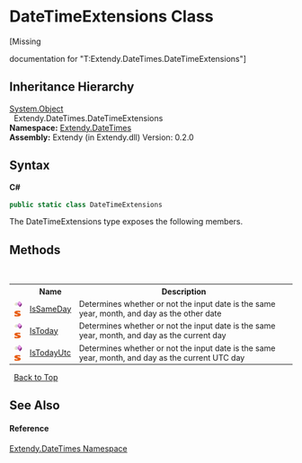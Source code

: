# DateTimeExtensions Class
 

\[Missing <summary> documentation for "T:Extendy.DateTimes.DateTimeExtensions"\]


## Inheritance Hierarchy
<a href="https://docs.microsoft.com/dotnet/api/system.object" target="_blank">System.Object</a><br />&nbsp;&nbsp;Extendy.DateTimes.DateTimeExtensions<br />
**Namespace:**&nbsp;<a href="N_Extendy_DateTimes">Extendy.DateTimes</a><br />**Assembly:**&nbsp;Extendy (in Extendy.dll) Version: 0.2.0

## Syntax

**C#**<br />
``` C#
public static class DateTimeExtensions
```

The DateTimeExtensions type exposes the following members.


## Methods
&nbsp;<table><tr><th></th><th>Name</th><th>Description</th></tr><tr><td>![Public method](media/pubmethod.gif "Public method")![Static member](media/static.gif "Static member")</td><td><a href="M_Extendy_DateTimes_DateTimeExtensions_IsSameDay">IsSameDay</a></td><td>
Determines whether or not the input date is the same year, month, and day as the other date</td></tr><tr><td>![Public method](media/pubmethod.gif "Public method")![Static member](media/static.gif "Static member")</td><td><a href="M_Extendy_DateTimes_DateTimeExtensions_IsToday">IsToday</a></td><td>
Determines whether or not the input date is the same year, month, and day as the current day</td></tr><tr><td>![Public method](media/pubmethod.gif "Public method")![Static member](media/static.gif "Static member")</td><td><a href="M_Extendy_DateTimes_DateTimeExtensions_IsTodayUtc">IsTodayUtc</a></td><td>
Determines whether or not the input date is the same year, month, and day as the current UTC day</td></tr></table>&nbsp;
<a href="#datetimeextensions-class">Back to Top</a>

## See Also


#### Reference
<a href="N_Extendy_DateTimes">Extendy.DateTimes Namespace</a><br />